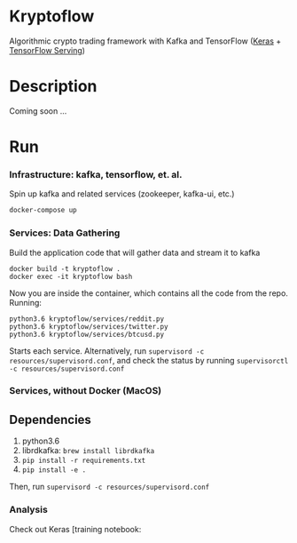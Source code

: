 Kryptoflow
==========


Algorithmic crypto trading framework with Kafka and TensorFlow ([Keras](https://keras.io/) + [TensorFlow Serving](https://www.tensorflow.org/serving/))


Description
===========

Coming soon ...

Run
===
### Infrastructure: kafka, tensorflow, et. al.

Spin up kafka and related services (zookeeper, kafka-ui, etc.)

```bash
docker-compose up
```

### Services: Data Gathering 
Build the application code that will gather data and stream it to kafka
```
docker build -t kryptoflow .
docker exec -it kryptoflow bash 
```

Now you are inside the container, which contains all the code from the repo. Running:

```
python3.6 kryptoflow/services/reddit.py
python3.6 kryptoflow/services/twitter.py
python3.6 kryptoflow/services/btcusd.py
```

Starts each service. Alternatively, run `supervisord -c resources/supervisord.conf`, and check the status
by running `supervisorctl -c resources/supervisord.conf`

### Services, without Docker (MacOS)

## Dependencies

1. python3.6
2. librdkafka: `brew install librdkafka`
3. `pip install -r requirements.txt`
4. `pip install -e .`

Then, run `supervisord -c resources/supervisord.conf`

###  Analysis
Check out Keras [training notebook: 

